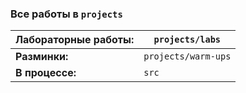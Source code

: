 ### Все работы в `projects`

| **Лабораторные работы:** | `projects/labs`     |
| ------------------------ |---------------------|
| **Разминки:**            | `projects/warm-ups` |
| **В процессе:**          | `src`               |
